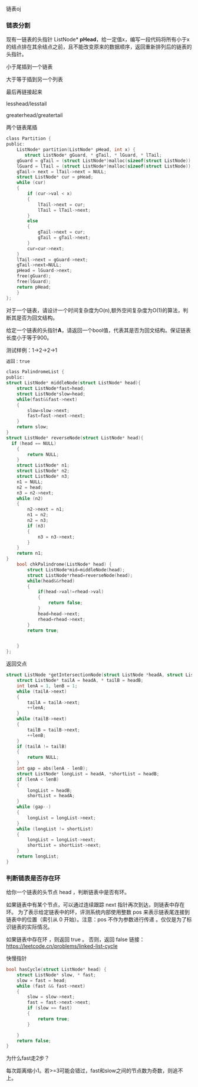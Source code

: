链表oj

### 链表分割

现有一链表的头指针 ListNode* **pHead**，给一定值x，编写一段代码将所有小于x的结点排在其余结点之前，且不能改变原来的数据顺序，返回重新排列后的链表的头指针。

小于尾插到一个链表

大于等于插到另一个列表

最后再链接起来

lesshead/lesstail

greaterhead/greatertail

两个链表尾插

```c
class Partition {
public:
    ListNode* partition(ListNode* pHead, int x) {
       struct ListNode* gGuard, * gTail, * lGuard, * lTail;
	gGuard = gTail = (struct ListNode*)malloc(sizeof(struct ListNode));
	lGuard = lTail = (struct ListNode*)malloc(sizeof(struct ListNode));
	gTail-> next = lTail->next = NULL;
	struct ListNode* cur = pHead;
	while (cur)
	{
		if (cur->val < x)
		{
			lTail->next = cur;
			lTail = lTail->next;
		}
		else
		{
			gTail->next = cur;
			gTail = gTail->next;
		}
		cur=cur->next;
	}
	lTail->next = gGuard->next;
    gTail->next=NULL;
	pHead = lGuard->next;
	free(gGuard);
	free(lGuard);
	return pHead;
    }
};
```



对于一个链表，请设计一个时间复杂度为O(n),额外空间复杂度为O(1)的算法，判断其是否为回文结构。

给定一个链表的头指针**A**，请返回一个bool值，代表其是否为回文结构。保证链表长度小于等于900。

测试样例：1->2->2->1

```c++
返回：true
```

```c
class PalindromeList {
public:
struct ListNode* middleNode(struct ListNode* head){
    struct ListNode*fast=head;
    struct ListNode*slow=head;
    while(fast&&fast->next)
    {
        slow=slow->next;
        fast=fast->next->next;
    }
    return slow;
}
struct ListNode* reverseNode(struct ListNode* head){
  if (head == NULL)
    {
        return NULL;
    }
    struct ListNode* n1;
    struct ListNode* n2;
    struct ListNode* n3;
    n1 = NULL;
    n2 = head;
    n3 = n2->next;
    while (n2)
    {
        n2->next = n1;
        n1 = n2;
        n2 = n3;
        if (n3)
        {
            n3 = n3->next;
        }
    }
    return n1;
}
    bool chkPalindrome(ListNode* head) {
        struct ListNode*mid=middleNode(head);
        struct ListNode*rhead=reverseNode(head);
        while(head&&rhead)
        {
            if(head->val!=rhead->val)
            {
                return false;
            }
            head=head->next;
            rhead=rhead->next;
        }
        return true;


    }
};
```

返回交点

```c
struct ListNode *getIntersectionNode(struct ListNode *headA, struct ListNode *headB) {
    struct ListNode* tailA = headA, * tailB = headB;
	int lenA = 1, lenB = 1;
	while (tailA->next)
	{
		tailA = tailA->next;
		++lenA;
	}
	while (tailB->next)
	{
		tailB = tailB->next;
		++lenB;
	}
	if (tailA != tailB)
	{
		return NULL;
	}
	int gap = abs(lenA - lenB);
	struct ListNode* longList = headA, *shortList = headB;
	if (lenA < lenB)
	{
		longList = headB;
		shortList = headA;
	}
	while (gap--)
	{
		longList = longList->next;
	}
	while (longList != shortList)
	{
		longList = longList->next;
		shortList = shortList->next;
	}
	return longList;
}
```

### 判断链表是否存在环

给你一个链表的头节点 head ，判断链表中是否有环。

如果链表中有某个节点，可以通过连续跟踪 next 指针再次到达，则链表中存在环。 为了表示给定链表中的环，评测系统内部使用整数 pos 来表示链表尾连接到链表中的位置（索引从 0 开始）。注意：pos 不作为参数进行传递 。仅仅是为了标识链表的实际情况。

如果链表中存在环 ，则返回 true 。 否则，返回 false 
链接：https://leetcode.cn/problems/linked-list-cycle



快慢指针



```c
bool hasCycle(struct ListNode* head) {
	struct ListNode* slow, * fast;
	slow = fast = head;
	while (fast && fast->next)
	{
		slow = slow->next;
		fast = fast->next->next;
		if (slow == fast)
		{
			return true;
		}

	}
	return false;
}
```

为什么fast走2步？

每次距离缩小1。若>=3可能会错过，fast和slow之间的节点数为奇数，则追不上。

